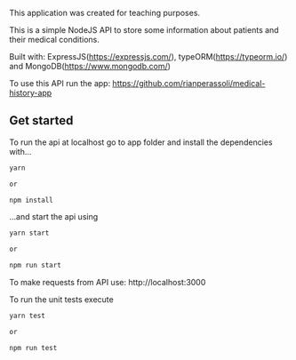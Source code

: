 This application was created for teaching purposes.

This is a simple NodeJS API to store some information about patients and their medical conditions.

Built with: ExpressJS(https://expressjs.com/), typeORM(https://typeorm.io/) and MongoDB(https://www.mongodb.com/)

To use this API run the app: https://github.com/rianperassoli/medical-history-app

## Get started

To run the api at localhost go to app folder and install the dependencies with...

```bash
yarn

or

npm install
```

...and start the api using

```bash
yarn start

or

npm run start
```

To make requests from API use: http://localhost:3000

To run the unit tests execute

```bash
yarn test

or

npm run test
```